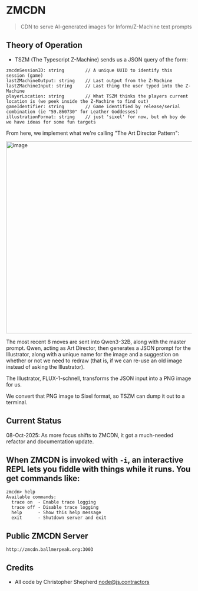 # ZMCDN

> CDN to serve AI-generated images for Inform/Z-Machine text prompts

## Theory of Operation

- TSZM (The Typescript Z-Machine) sends us a JSON query of the form:
```
zmcdnSessionID: string        // A unique UUID to identify this session (game)
lastZMachineOutput: string    // Last output from the Z-Machine
lastZMachineInput: string     // Last thing the user typed into the Z-Machine
playerLocation: string        // What TSZM thinks the players current location is (we peek inside the Z-Machine to find out)
gameIdentifier: string        // Game identified by release/serial combination (ie "59.860730" for Leather Goddesses)
illustrationFormat: string    // just 'sixel' for now, but oh boy do we have ideas for some fun targets
```

From here, we implement what we're calling "The Art Director Pattern":

<img width="806" height="520" alt="image" src="https://github.com/user-attachments/assets/309c4904-40f4-4d4e-b65d-d7cacb17d46b" />

The most recent 8 moves are sent into Qwen3-32B, along with the master prompt. Qwen, acting as Art Director, then generates a JSON prompt for the Illustrator, along with a unique name for the image and a suggestion on whether or not we need to redraw (that is, if we can re-use an old image instead of asking the Illustrator).

The Illustrator, FLUX-1-schnell, transforms the JSON input into a PNG image for us.

We convert that PNG image to Sixel format, so TSZM can dump it out to a terminal.

## Current Status
08-Oct-2025: As more focus shifts to ZMCDN, it got a much-needed refactor and documentation update.

## When ZMCDN is invoked with `-i`, an interactive REPL lets you fiddle with things while it runs. You get commands like:
```
zmcdn> help
Available commands:
  trace on  - Enable trace logging
  trace off - Disable trace logging
  help      - Show this help message
  exit      - Shutdown server and exit
```

## Public ZMCDN Server

`http://zmcdn.ballmerpeak.org:3003`

## Credits
- All code by Christopher Shepherd <node@js.contractors>
